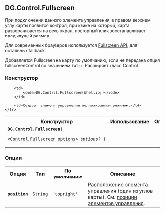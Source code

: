 ## DG.Control.Fullscreen

При подключении данного элемента управления, в правом верхнем углу карты появится контрол, при клике на который, карта разворачивается на весь экран, повторный клик восстанавливает предыдущий размер.

Для современных браузеров используется [Fullscreen API](http://www.w3.org/TR/fullscreen/), для остальных fallback.

Добавляется Fullscreen на карту по умолчанию, если не передана опция fullscreenControl со значением `false`.
Расширяет класс Control.

### Конструктор

<table>
    <tr>
        <th>Конструктор</th>
        <th>Использование</th>
        <th>Описание</th>
    </tr>
    <tr>
        <td><code><b>DG.Control.Fullscreen</b>(
            <nobr>&lt;<a href="#control-fullscreen-options">Control.Fullscreen options</a>&gt; <i>options?</i> )</nobr>
        </code></td>

        <td>
            <code>DG.Control.Fullscreen(&hellip;)</code>
        </td>

        <td>Создает элемент управления полноэкранным режимом.</td>
    </tr>
</table>

### Опции

<table>
    <tr>
        <th>Опция</th>
        <th>Тип</th>
        <th>По умолчанию</th>
        <th>Описание</th>
    </tr>
    <tr>
        <td><code><b>position</b></code></td>
        <td><code>String</code></td>
        <td><code><span class="string">'topright'</span></td>
        <td>Расположение элемента управления (один из углов карты). См. <a href="#control-positions">позиции элементов управления</a>.</td>
    </tr>
</table>
